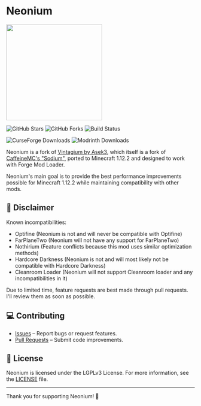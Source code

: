 # Neonium
<img src="https://raw.githubusercontent.com/NeoX2025Gaming/Neonium/refs/heads/master/src/main/resources/assets/neonium/logo.png" width="256">

![GitHub Stars](https://img.shields.io/github/stars/NeoX2025Gaming/Neonium?style=flat-square)
![GitHub Forks](https://img.shields.io/github/forks/NeoX2025Gaming/Neonium?style=flat-square)
![Build Status](https://img.shields.io/github/actions/workflow/status/NeoX2025Gaming/Neonium/build.yml?branch=master&style=flat-square)

![CurseForge Downloads](https://img.shields.io/curseforge/dt/1237961?logo=curseforge&label=CurseForge)
![Modrinth Downloads](https://img.shields.io/modrinth/dt/neonium?logo=modrinth&label=Modrinth)

Neonium is a fork of [Vintagium by Asek3](https://github.com/Asek3/sodium-1.12), which itself is a fork of [CaffeineMC's "Sodium"](https://github.com/CaffeineMC/sodium), ported to Minecraft 1.12.2 and designed to work with Forge Mod Loader.

Neonium's main goal is to provide the best performance improvements possible for Minecraft 1.12.2 while maintaining compatibility with other mods.

## 📢 Disclaimer
Known incompatibilities:
- Optifine (Neonium is not and will never be compatible with Optifine)
- FarPlaneTwo (Neonium will not have any support for FarPlaneTwo)
- Nothirium (Feature conflicts because this mod uses similar optimization methods)
- Hardcore Darkness (Neonium is not and will most likely not be compatible with Hardcore Darkness)
- Cleanroom Loader (Neonium will not support Cleanroom loader and any incompatibilities in it)

Due to limited time, feature requests are best made through pull requests. I'll review them as soon as possible.

## 💻 Contributing

- [Issues](https://github.com/NeoX2025Gaming/Neonium/issues) – Report bugs or request features.
- [Pull Requests](https://github.com/NeoX2025Gaming/Neonium/pulls) – Submit code improvements.

## 📜 License
Neonium is licensed under the LGPLv3 License. For more information, see the [LICENSE](LICENSE) file.

---
Thank you for supporting Neonium! 💖
